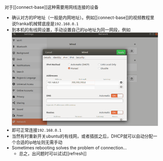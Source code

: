 对于[[connect-base]]这种需要用网线连接的设备
- 确认对方的IP地址（一般是内网地址）。例如[[connect-base]]的视频教程里说franka机械臂底座是`192.168.0.1`
- 到本机的有线网设置，手动设置自己的ip地址为同一网段，例如![](wired-connection.png)
- 即可正常连接`192.168.0.1`
- 当然有时重新开关ubuntu的有线网，或者插拔之后，DHCP就可以自动分配一个合适的ip地址则无需手动
- Sometimes rebooting solves the problem of connection...
  - 总之，出问题时可以试试[[refresh]]